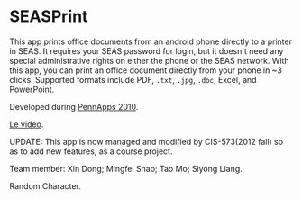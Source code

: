 # SEASPrint #
This app prints office documents from an android phone directly to a printer in SEAS. It requires your SEAS password for login, but it doesn't need any special administrative rights on either the phone or the SEAS network. With this app, you can print an office document directly from your phone in ~3 clicks. Supported formats include PDF, `.txt`, `.jpg`, `.doc`, Excel, and PowerPoint.

Developed during [PennApps 2010](http://pennapps.com/2010/#2).

[Le video](http://www.youtube.com/watch?v=XMdmx-PEm4g).

UPDATE: This app is now managed and modified by CIS-573(2012 fall) so as to add new features, as a course project.

Team member: Xin Dong; Mingfei Shao; Tao Mo; Siyong Liang.

Random Character.
